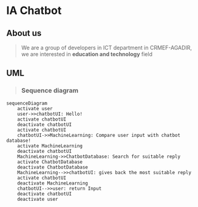 # IA Chatbot
## About us
> We are a group of developers in ICT department in CRMEF-AGADIR, we are interested in **education and technology** field 
## UML
> ### Sequence diagram
```mermaid
sequenceDiagram
    activate user
    user->>chatbotUI: Hello!
    activate chatbotUI
    deactivate chatbotUI
    activate chatbotUI
    chatbotUI->>MachineLearning: Compare user input with chatbot database!
    activate MachineLearning
    deactivate chatbotUI
    MachineLearning->>ChatbotDatabase: Search for suitable reply
    activate ChatbotDatabase
    deactivate ChatbotDatabase
    MachineLearning-->>chatbotUI: gives back the most suitable reply
    activate chatbotUI
    deactivate MachineLearning
    chatbotUI-->>user: return Input
    deactivate chatbotUI
    deactivate user 
```